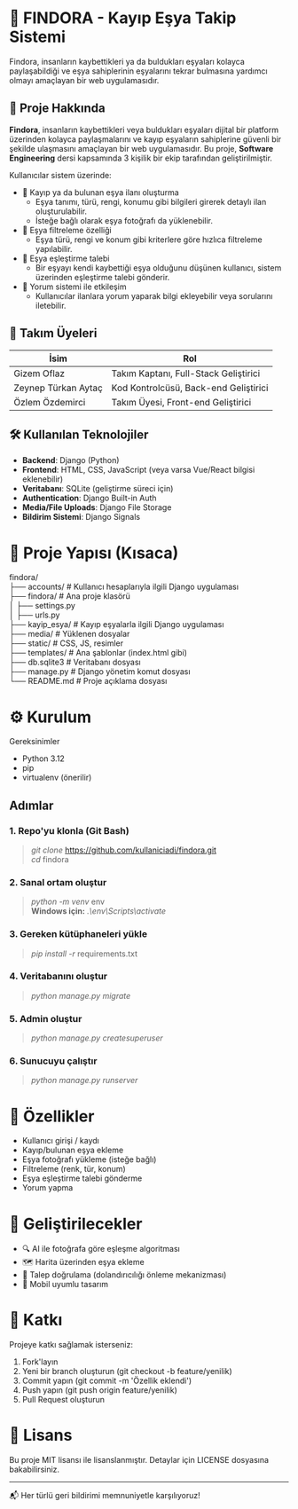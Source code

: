 # 🧭 FINDORA - Kayıp Eşya Takip Sistemi

Findora, insanların kaybettikleri ya da buldukları eşyaları kolayca paylaşabildiği ve eşya sahiplerinin eşyalarını tekrar bulmasına yardımcı olmayı amaçlayan bir web uygulamasıdır.

## 🚀 Proje Hakkında

**Findora**, insanların kaybettikleri veya buldukları eşyaları dijital bir platform üzerinden kolayca paylaşmalarını ve kayıp eşyaların sahiplerine güvenli bir şekilde ulaşmasını amaçlayan bir web uygulamasıdır. Bu proje, **Software Engineering** dersi kapsamında 3 kişilik bir ekip tarafından geliştirilmiştir.

Kullanıcılar sistem üzerinde:
- 🔎 Kayıp ya da bulunan eşya ilanı oluşturma
  - Eşya tanımı, türü, rengi, konumu gibi bilgileri girerek detaylı ilan oluşturulabilir.
  - İsteğe bağlı olarak eşya fotoğrafı da yüklenebilir.
- 🎯 Eşya filtreleme özelliği
  - Eşya türü, rengi ve konum gibi kriterlere göre hızlıca filtreleme yapılabilir.
- 🔗 Eşya eşleştirme talebi
  - Bir eşyayı kendi kaybettiği eşya olduğunu düşünen kullanıcı, sistem üzerinden eşleştirme talebi gönderir.
- 📝 Yorum sistemi ile etkileşim
  - Kullanıcılar ilanlara yorum yaparak bilgi ekleyebilir veya sorularını iletebilir.


## 👥 Takım Üyeleri

| İsim    | Rol              |
|---------|------------------|
| Gizem Oflaz  | Takım Kaptanı, Full-Stack Geliştirici    |
| Zeynep Türkan Aytaç | Kod Kontrolcüsü, Back-end Geliştirici  |
| Özlem Özdemirci  | Takım Üyesi, Front-end Geliştirici     |

## 🛠️ Kullanılan Teknolojiler

- **Backend**: Django (Python)
- **Frontend**: HTML, CSS, JavaScript (veya varsa Vue/React bilgisi eklenebilir)
- **Veritabanı**: SQLite (geliştirme süreci için)
- **Authentication**: Django Built-in Auth
- **Media/File Uploads**: Django File Storage
- **Bildirim Sistemi**: Django Signals


# 📁 Proje Yapısı (Kısaca)
findora/  
├── accounts/          # Kullanıcı hesaplarıyla ilgili Django uygulaması  
├── findora/          # Ana proje klasörü  
│   ├── settings.py  
│   ├── urls.py  
├── kayip_esya/       # Kayıp eşyalarla ilgili Django uygulaması  
├── media/            # Yüklenen dosyalar  
├── static/           # CSS, JS, resimler  
├── templates/        # Ana şablonlar (index.html gibi)  
├── db.sqlite3        # Veritabanı dosyası  
├── manage.py         # Django yönetim komut dosyası  
└── README.md         # Proje açıklama dosyası  

# ⚙️ Kurulum
Gereksinimler
- Python 3.12
- pip
- virtualenv (önerilir)

## Adımlar
### 1. Repo'yu klonla (Git Bash)
> *git clone* https://github.com/kullaniciadi/findora.git  
> *cd* findora

### 2. Sanal ortam oluştur
> *python -m venv* env  
> **Windows için:** *.\env\Scripts\activate*

### 3. Gereken kütüphaneleri yükle
> *pip install -r* requirements.txt

### 4. Veritabanını oluştur
> *python manage.py migrate*

### 5. Admin oluştur
> *python manage.py createsuperuser*

### 6. Sunucuyu çalıştır
> *python manage.py runserver*

# 📌 Özellikler
- Kullanıcı girişi / kaydı
- Kayıp/bulunan eşya ekleme
- Eşya fotoğrafı yükleme (isteğe bağlı)
- Filtreleme (renk, tür, konum)
- Eşya eşleştirme talebi gönderme
- Yorum yapma

# 🧠 Geliştirilecekler
- 🔍 AI ile fotoğrafa göre eşleşme algoritması
- 🗺️ Harita üzerinden eşya ekleme
- 🔐 Talep doğrulama (dolandırıcılığı önleme mekanizması)
- 📱 Mobil uyumlu tasarım

# 🤝 Katkı
Projeye katkı sağlamak isterseniz:
1.	Fork'layın
2.	Yeni bir branch oluşturun (git checkout -b feature/yenilik)
3.	Commit yapın (git commit -m 'Özellik eklendi')
4.	Push yapın (git push origin feature/yenilik)
5.	Pull Request oluşturun

# 📝 Lisans
Bu proje MIT lisansı ile lisanslanmıştır. Detaylar için LICENSE dosyasına bakabilirsiniz.
________________________________________
📬 Her türlü geri bildirimi memnuniyetle karşılıyoruz!
